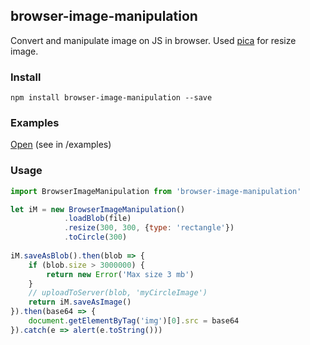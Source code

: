 ## browser-image-manipulation
Convert and manipulate image on JS in browser.
Used [pica](https://github.com/nodeca/pica) for resize image.

### Install
```
npm install browser-image-manipulation --save
```

### Examples
[Open](https://github.com/grinat/browser-image-manipulation/blob/master/examples/index.html) (see in /examples)

### Usage
```javascript
import BrowserImageManipulation from 'browser-image-manipulation'

let iM = new BrowserImageManipulation()
            .loadBlob(file)
            .resize(300, 300, {type: 'rectangle'})
            .toCircle(300)
            
iM.saveAsBlob().then(blob => {
    if (blob.size > 3000000) {
        return new Error('Max size 3 mb')
    }
    // uploadToServer(blob, 'myCircleImage')
    return iM.saveAsImage()
}).then(base64 => {
    document.getElementByTag('img')[0].src = base64
}).catch(e => alert(e.toString()))
```
